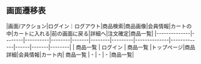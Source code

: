 ## 画面遷移表

|画面/アクション|ログイン｜ログアウト|商品検索|商品画像|会員情報|カートの中|カートに入れる|前の画面に戻る|詳細へ|注文確定|商品一覧|
|--------------|--------|----------|--------|-------|--------|---------|--------------|-------------|------|-------|--------|
|    商品一覧  | ログイン | 商品一覧 |トップページ|商品詳細|会員情報|カート内|  商品一覧  |      -      |  -  |    -   |商品一覧|

